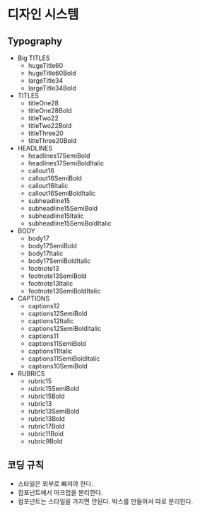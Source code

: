 # 디자인 시스템

## Typography
- Big TITLES
    - hugeTitle60
    - hugeTitle60Bold
    - largeTitle34
    - largeTitle34Bold
- TITLES
    - titleOne28
    - titleOne28Bold
    - titleTwo22
    - titleTwo22Bold
    - titleThree20
    - titleThree20Bold
- HEADLINES
    - headlines17SemiBold
    - headlines17SemiBoldItalic
    - callout16
    - callout16SemiBold
    - callout16Italic
    - callout16SemiBoldItalic
    - subheadline15
    - subheadline15SemiBold
    - subheadline15Italic
    - subheadline15SemiBoldItalic
- BODY
    - body17
    - body17SemiBold
    - body17Italic
    - body17SemiBoldItalic
    - footnote13
    - footnote13SemiBold
    - footnote13Italic
    - footnote13SemiBoldItalic
- CAPTIONS
    - captions12
    - captions12SemiBold
    - captions12Italic
    - captions12SemiBoldItalic
    - captions11
    - captions11SemiBold
    - captions11Italic
    - captions11SemiBoldItalic
    - captions10SemiBold
- RUBRICS
    - rubric15
    - rubric15SemiBold
    - rubric15Bold
    - rubric13
    - rubric13SemiBold
    - rubric13Bold
    - rubric17Bold
    - rubric11Bold
    - rubric9Bold



## 코딩 규칙
- 스타일은 외부로 빠져야 한다.
- 컴포넌트에서 마크업을 분리한다.
- 컴포넌트는 스타일을 가지면 안된다. 박스를 만들어서 따로 분리한다.
